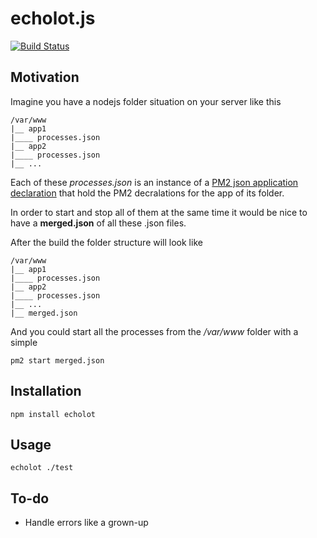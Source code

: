 # echolot.js

[![Build Status](https://travis-ci.org/tomaszbrue/echolot.js.svg?branch=master)](https://travis-ci.org/tomaszbrue/echolot.js)

## Motivation

Imagine you have a nodejs folder situation on your server like this

```
/var/www
|__ app1
|____ processes.json
|__ app2
|____ processes.json
|__ ...
```

Each of these _processes.json_ is an instance of a [PM2 json application declaration](https://github.com/Unitech/PM2/blob/master/ADVANCED_README.md#json-app-declaration) that hold the PM2 decralations for the app of its folder.

In order to start and stop all of them at the same time it would be nice to have a **merged.json** of all these .json files.

After the build the folder structure will look like

```
/var/www
|__ app1
|____ processes.json
|__ app2
|____ processes.json
|__ ...
|__ merged.json
```

And you could start all the processes from the _/var/www_ folder with a simple

```
pm2 start merged.json
```

## Installation

```
npm install echolot
```

## Usage

```
echolot ./test
```

## To-do

* Handle errors like a grown-up
